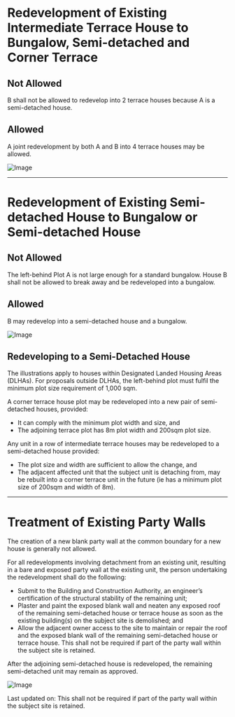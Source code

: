 # Redevelopment of Existing Intermediate Terrace House to Bungalow, Semi-detached and Corner Terrace

## Not Allowed
B shall not be allowed to redevelop into 2 terrace houses because A is a semi-detached house.

## Allowed
A joint redevelopment by both A and B into 4 terrace houses may be allowed.

![Image](https://www.ura.gov.sg/-/media/Corporate/Guidelines/Development-control/Redevelopment/LH_Fig174_Redevelopment_A1_NA.jpg)

---

# Redevelopment of Existing Semi-detached House to Bungalow or Semi-detached House

## Not Allowed
The left-behind Plot A is not large enough for a standard bungalow. House B shall not be allowed to break away and be redeveloped into a bungalow.

## Allowed
B may redevelop into a semi-detached house and a bungalow.

![Image](https://www.ura.gov.sg/-/media/Corporate/Guidelines/Development-control/Redevelopment/LH_Fig171_Redevelopment_A1_NA.jpg)

## Redeveloping to a Semi-Detached House

The illustrations apply to houses within Designated Landed Housing Areas (DLHAs). For proposals outside DLHAs, the left-behind plot must fulfil the minimum plot size requirement of 1,000 sqm.

A corner terrace house plot may be redeveloped into a new pair of semi-detached houses, provided:

- It can comply with the minimum plot width and size, and
- The adjoining terrace plot has 8m plot width and 200sqm plot size.

Any unit in a row of intermediate terrace houses may be redeveloped to a semi-detached house provided:

- The plot size and width are sufficient to allow the change, and
- The adjacent affected unit that the subject unit is detaching from, may be rebuilt into a corner terrace unit in the future (ie has a minimum plot size of 200sqm and width of 8m).

---

# Treatment of Existing Party Walls

The creation of a new blank party wall at the common boundary for a new house is generally not allowed.

For all redevelopments involving detachment from an existing unit, resulting in a bare and exposed party wall at the existing unit, the person undertaking the redevelopment shall do the following:

- Submit to the Building and Construction Authority, an engineer’s certification of the structural stability of the remaining unit;
- Plaster and paint the exposed blank wall and neaten any exposed roof of the remaining semi-detached house or terrace house as soon as the existing building(s) on the subject site is demolished; and
- Allow the adjacent owner access to the site to maintain or repair the roof and the exposed blank wall of the remaining semi-detached house or terrace house. This shall not be required if part of the party wall within the subject site is retained.

After the adjoining semi-detached house is redeveloped, the remaining semi-detached unit may remain as approved.

![Image](https://www.ura.gov.sg/-/media/Corporate/Guidelines/Development-control/Redevelopment/LH_Fig171_Redevelopment_A1_NA.jpg)

Last updated on: This shall not be required if part of the party wall within the subject site is retained.
